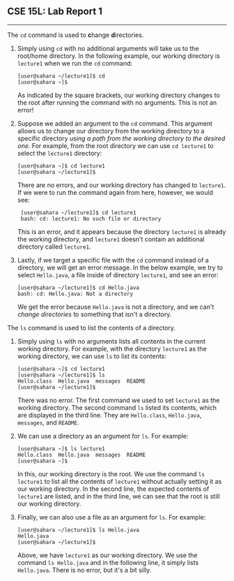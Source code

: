 ## CSE 15L: Lab Report 1
---

The ```cd``` command is used to **c**hange **d**irectories.
1. Simply using ```cd``` with no additional arguments will take us to the root/home directory. In the following example, our working directory is ```lecture1``` when we run the ```cd``` command:

    ```
    [user@sahara ~/lecture1]$ cd
    [user@sahara ~]$
    ```
   As indicated by the square brackets, our working directory changes to the root after running the command with no arguments. This is not an error!

2. Suppose we added an argument to the ```cd``` command. This argument allows us to change our directory from the working directory to a specific directory *using a path from the working directory to the desired one.* For example, from the root directory we can use ```cd lecture1``` to select the ```lecture1``` directory:
    ```
    [user@sahara ~]$ cd lecture1
    [user@sahara ~/lecture1]$
    ```
   There are no errors, and our working directory has changed to ```lecture1```. If we were to run the command again from here, however, we would see:
   ```
    [user@sahara ~/lecture1]$ cd lecture1
    bash: cd: lecture1: No such file or directory
    ```
   This is an error, and it appears because the directory ```lecture1``` is already the working directory, and ```lecture1``` doesn't contain an additional directory called ```lecture1```.
   

3. Lastly, if we target a specific file with the ```cd``` command instead of a directory, we will get an error message. In the below example, we try to select ```Hello.java```, a file inside of directory ```lecture1```, and see an error:

    ```
    [user@sahara ~/lecture1]$ cd Hello.java
    bash: cd: Hello.java: Not a directory
    ```
   We get the error because ```Hello.java``` is not a directory, and we can't *change directories* to something that isn't a directory.

The ```ls``` command is used to list the contents of a directory.
1. Simply using ```ls``` with no arguments lists all contents in the current working directory. For example, with the directory ```lecture1``` as the working directory, we can use ```ls``` to list its contents:

   ```
   [user@sahara ~]$ cd lecture1
   [user@sahara ~/lecture1]$ ls
   Hello.class  Hello.java  messages  README
   [user@sahara ~/lecture1]$
   ```

   There was no error. The first command we used to set ```lecture1``` as the working directory. The second command ```ls``` listed its contents, which are displayed in the third line. They are ```Hello.class```, ```Hello.java```, ```messages```, and ```README```.

2. We can use a directory as an argument for ```ls```. For example:

   ```
   [user@sahara ~]$ ls lecture1
   Hello.class  Hello.java  messages  README
   [user@sahara ~]$
   ```

   In this, our working directory is the root. We use the command ```ls lecture1``` to list all the contents of ```lecture1``` without actually setting it as our working directory. In the second line, the expected contents of ```lecture1``` are listed, and in the third line, we can see that the root is still our working directory.

3. Finally, we can also use a file as an argument for ```ls```. For example:

   ```
   [user@sahara ~/lecture1]$ ls Hello.java
   Hello.java
   [user@sahara ~/lecture1]$
   ```

   Above, we have ```lecture1``` as our working directory. We use the command ```ls Hello.java``` and in the following line, it simply lists ```Hello.java```. There is no error, but it's a bit silly.
